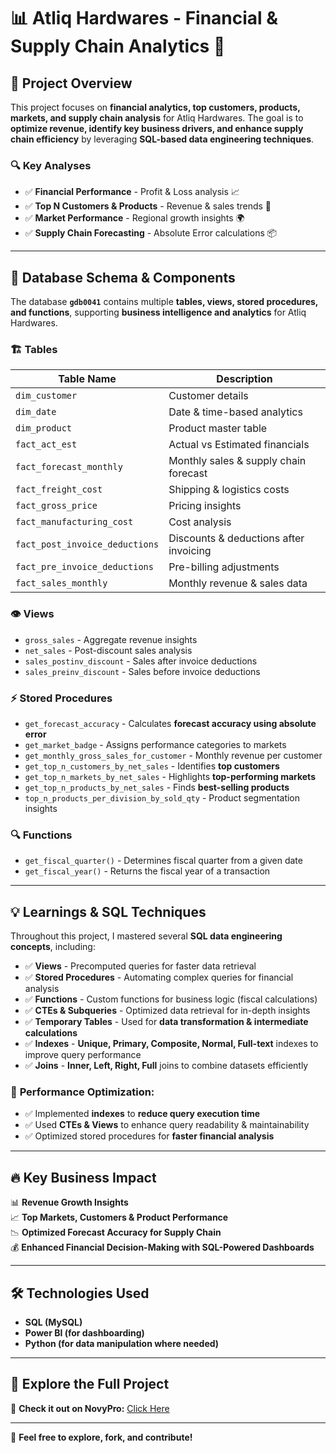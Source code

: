 # 📊 Atliq Hardwares - Financial & Supply Chain Analytics 🚀  

## 📌 Project Overview  
This project focuses on **financial analytics, top customers, products, markets, and supply chain analysis** for Atliq Hardwares. The goal is to **optimize revenue, identify key business drivers, and enhance supply chain efficiency** by leveraging **SQL-based data engineering techniques**.  

### 🔍 Key Analyses  
- ✅ **Financial Performance** - Profit & Loss analysis 📈  
- ✅ **Top N Customers & Products** - Revenue & sales trends 🛒  
- ✅ **Market Performance** - Regional growth insights 🌍  
- ✅ **Supply Chain Forecasting** - Absolute Error calculations 📦  

---

## 📂 Database Schema & Components  

The database **`gdb0041`** contains multiple **tables, views, stored procedures, and functions**, supporting **business intelligence and analytics** for Atliq Hardwares.  

### 🏗️ **Tables**  
| Table Name                  | Description                                  |
|-----------------------------|----------------------------------------------|
| `dim_customer`              | Customer details                            |
| `dim_date`                  | Date & time-based analytics                 |
| `dim_product`               | Product master table                        |
| `fact_act_est`              | Actual vs Estimated financials              |
| `fact_forecast_monthly`     | Monthly sales & supply chain forecast       |
| `fact_freight_cost`         | Shipping & logistics costs                  |
| `fact_gross_price`          | Pricing insights                            |
| `fact_manufacturing_cost`   | Cost analysis                               |
| `fact_post_invoice_deductions` | Discounts & deductions after invoicing  |
| `fact_pre_invoice_deductions`  | Pre-billing adjustments               |
| `fact_sales_monthly`        | Monthly revenue & sales data                |

### 👁️ **Views**  
- `gross_sales` - Aggregate revenue insights  
- `net_sales` - Post-discount sales analysis  
- `sales_postinv_discount` - Sales after invoice deductions  
- `sales_preinv_discount` - Sales before invoice deductions  

### ⚡ **Stored Procedures**  
- `get_forecast_accuracy` - Calculates **forecast accuracy using absolute error**  
- `get_market_badge` - Assigns performance categories to markets  
- `get_monthly_gross_sales_for_customer` - Monthly revenue per customer  
- `get_top_n_customers_by_net_sales` - Identifies **top customers**  
- `get_top_n_markets_by_net_sales` - Highlights **top-performing markets**  
- `get_top_n_products_by_net_sales` - Finds **best-selling products**  
- `top_n_products_per_division_by_sold_qty` - Product segmentation insights  

### 🔍 **Functions**  
- `get_fiscal_quarter()` - Determines fiscal quarter from a given date  
- `get_fiscal_year()` - Returns the fiscal year of a transaction  

---

## 💡 Learnings & SQL Techniques  

Throughout this project, I mastered several **SQL data engineering concepts**, including:  

- ✅ **Views** - Precomputed queries for faster data retrieval  
- ✅ **Stored Procedures** - Automating complex queries for financial analysis  
- ✅ **Functions** - Custom functions for business logic (fiscal calculations)  
- ✅ **CTEs & Subqueries** - Optimized data retrieval for in-depth insights  
- ✅ **Temporary Tables** - Used for **data transformation & intermediate calculations**  
- ✅ **Indexes** - **Unique, Primary, Composite, Normal, Full-text** indexes to improve query performance  
- ✅ **Joins** - **Inner, Left, Right, Full** joins to combine datasets efficiently  

### 📌 **Performance Optimization:**  
- ✅ Implemented **indexes** to **reduce query execution time**  
- ✅ Used **CTEs & Views** to enhance query readability & maintainability  
- ✅ Optimized stored procedures for **faster financial analysis**  

---

## 🔥 Key Business Impact  

📊 **Revenue Growth Insights**  
📈 **Top Markets, Customers & Product Performance**  
📉 **Optimized Forecast Accuracy for Supply Chain**  
💰 **Enhanced Financial Decision-Making with SQL-Powered Dashboards**  

---

## 🛠️ Technologies Used  

- **SQL (MySQL)**  
- **Power BI (for dashboarding)**  
- **Python (for data manipulation where needed)**  

---

## 🔗 Explore the Full Project  

📌 **Check it out on NovyPro:** [Click Here](https://project.novypro.com/6Ts4ch)  

---

🚀 **Feel free to explore, fork, and contribute!**  
